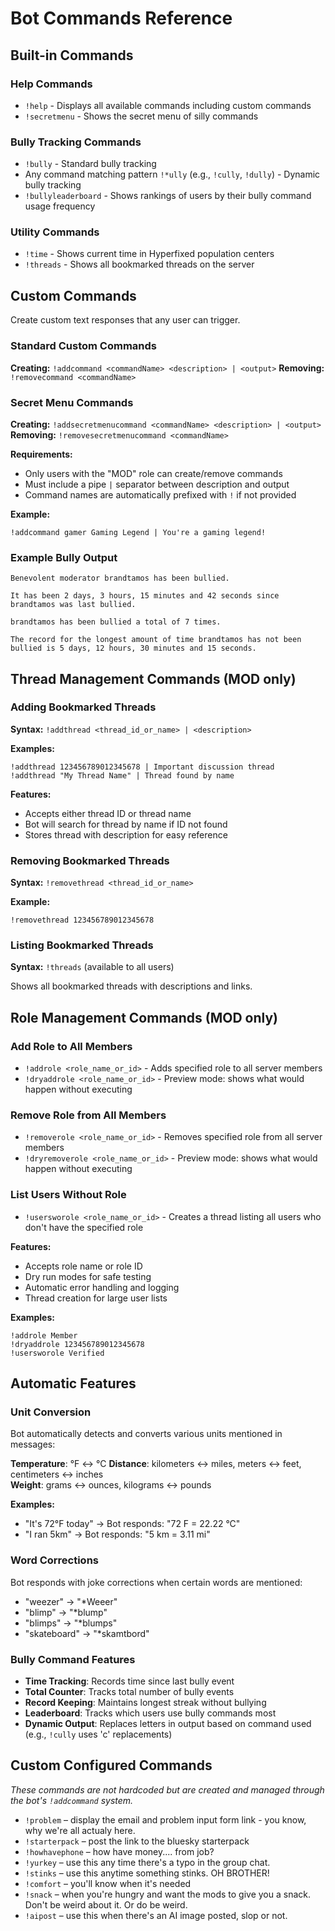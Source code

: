 # Bot Commands Reference

## Built-in Commands

### Help Commands
- `!help` - Displays all available commands including custom commands
- `!secretmenu` - Shows the secret menu of silly commands

### Bully Tracking Commands
- `!bully` - Standard bully tracking
- Any command matching pattern `!*ully` (e.g., `!cully`, `!dully`) - Dynamic bully tracking
- `!bullyleaderboard` - Shows rankings of users by their bully command usage frequency

### Utility Commands
- `!time` - Shows current time in Hyperfixed population centers
- `!threads` - Shows all bookmarked threads on the server

## Custom Commands

Create custom text responses that any user can trigger.

### Standard Custom Commands
**Creating:** `!addcommand <commandName> <description> | <output>`
**Removing:** `!removecommand <commandName>`

### Secret Menu Commands
**Creating:** `!addsecretmenucommand <commandName> <description> | <output>`
**Removing:** `!removesecretmenucommand <commandName>`

**Requirements:**
- Only users with the "MOD" role can create/remove commands
- Must include a pipe `|` separator between description and output
- Command names are automatically prefixed with `!` if not provided

**Example:**
```
!addcommand gamer Gaming Legend | You're a gaming legend!
```

### Example Bully Output
```
Benevolent moderator brandtamos has been bullied.

It has been 2 days, 3 hours, 15 minutes and 42 seconds since brandtamos was last bullied.

brandtamos has been bullied a total of 7 times.

The record for the longest amount of time brandtamos has not been bullied is 5 days, 12 hours, 30 minutes and 15 seconds.
```

## Thread Management Commands (MOD only)

### Adding Bookmarked Threads
**Syntax:** `!addthread <thread_id_or_name> | <description>`

**Examples:**
```
!addthread 123456789012345678 | Important discussion thread
!addthread "My Thread Name" | Thread found by name
```

**Features:**
- Accepts either thread ID or thread name
- Bot will search for thread by name if ID not found
- Stores thread with description for easy reference

### Removing Bookmarked Threads
**Syntax:** `!removethread <thread_id_or_name>`

**Example:**
```
!removethread 123456789012345678
```

### Listing Bookmarked Threads
**Syntax:** `!threads` (available to all users)

Shows all bookmarked threads with descriptions and links.

## Role Management Commands (MOD only)

### Add Role to All Members
- `!addrole <role_name_or_id>` - Adds specified role to all server members
- `!dryaddrole <role_name_or_id>` - Preview mode: shows what would happen without executing

### Remove Role from All Members  
- `!removerole <role_name_or_id>` - Removes specified role from all server members
- `!dryremoverole <role_name_or_id>` - Preview mode: shows what would happen without executing

### List Users Without Role
- `!usersworole <role_name_or_id>` - Creates a thread listing all users who don't have the specified role

**Features:**
- Accepts role name or role ID
- Dry run modes for safe testing
- Automatic error handling and logging
- Thread creation for large user lists

**Examples:**
```
!addrole Member
!dryaddrole 123456789012345678
!usersworole Verified
```

## Automatic Features

### Unit Conversion
Bot automatically detects and converts various units mentioned in messages:

**Temperature**: °F ↔ °C
**Distance**: kilometers ↔ miles, meters ↔ feet, centimeters ↔ inches  
**Weight**: grams ↔ ounces, kilograms ↔ pounds

**Examples:**
- "It's 72°F today" → Bot responds: "72 F = 22.22 °C"
- "I ran 5km" → Bot responds: "5 km = 3.11 mi"

### Word Corrections
Bot responds with joke corrections when certain words are mentioned:
- "weezer" → "*Weeer" 
- "blimp" → "*blump"
- "blimps" → "*blumps"
- "skateboard" → "*skamtbord"

### Bully Command Features
- **Time Tracking**: Records time since last bully event
- **Total Counter**: Tracks total number of bully events  
- **Record Keeping**: Maintains longest streak without bullying
- **Leaderboard**: Tracks which users use bully commands most
- **Dynamic Output**: Replaces letters in output based on command used (e.g., `!cully` uses 'c' replacements)

## Custom Configured Commands

*These commands are not hardcoded but are created and managed through the bot's `!addcommand` system.*

- `!problem` – display the email and problem input form link - you know, why we're all actualy here. 
- `!starterpack` – post the link to the bluesky starterpack
- `!howhavephone` – how have money.... from job?
- `!yurkey` – use this any time there's a typo in the group chat. 
- `!stinks` – use this anytime something stinks. OH BROTHER!
- `!comfort` – you'll know when it's needed
- `!snack` – when you're hungry and want the mods to give you a snack. Don't be weird about it. Or do be weird. 
- `!aipost` – use this when there's an AI image posted, slop or not. 